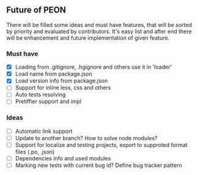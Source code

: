 ## Future of PEON

There will be filled some ideas and must have features, that will be sorted by priority and evaluated by contributors. It's easy list and 
after end there will be enhancement and future implementation of given feature.

### Must have

 - [x] Loading from .gitignore, .hgignore and others use it in 'loader'
 - [x] Load name from package.json
 - [x] Load version info from package.json
 - [ ] Support for inline less, css and others
 - [ ] Auto tests resolving
 - [ ] Pretiffier support and impl

### Ideas

 - [ ] Automatic link support 
 - [ ] Update to another branch? How to solve node modules?
 - [ ] Support for localize and testing projects, export to supproted format files (.po, .json)
 - [ ] Dependencies info and used modules
 - [ ] Marking new tests with current bug id? Define bug tracker pattern
